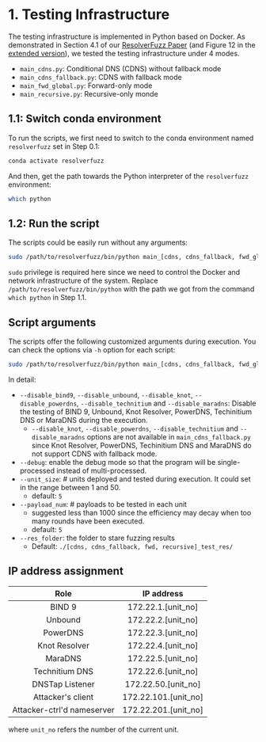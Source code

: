 # 1. Testing Infrastructure

The testing infrastructure is implemented in Python based on Docker. As demonstrated in Section 4.1 of our [ResolverFuzz Paper](https://www.usenix.org/conference/usenixsecurity24/presentation/zhang-qifan) (and Figure 12 in the [extended version](https://arxiv.org/abs/2310.03202)), we tested the testing infrastructure under 4 modes.

- `main_cdns.py`: Conditional DNS (CDNS) without fallback mode 
- `main_cdns_fallback.py`: CDNS with fallback mode
- `main_fwd_global.py`: Forward-only mode
- `main_recursive.py`: Recursive-only monde

## 1.1: Switch conda environment

To run the scripts, we first need to switch to the conda environment named `resolverfuzz` set in Step 0.1:

```bash
conda activate resolverfuzz
```

And then, get the path towards the Python interpreter of the `resolverfuzz` environment:

```bash
which python
```

## 1.2: Run the script

The scripts could be easily run without any arguments:

```bash
sudo /path/to/resolverfuzz/bin/python main_[cdns, cdns_fallback, fwd_global, recursive].py 
```

`sudo` privilege is required here since we need to control the Docker and network infrastructure of the system. Replace `/path/to/resolverfuzz/bin/python` with the path we got from the command `which python` in Step 1.1. 

## Script arguments

The scripts offer the following customized arguments during execution. You can check the options via `-h` option for each script:

```bash
sudo /path/to/resolverfuzz/bin/python main_[cdns, cdns_fallback, fwd_global, recursive].py -h
```

In detail: 

- `--disable_bind9`, `--disable_unbound`, `--disable_knot`, `--disable_powerdns`, `--disable_technitium` and `--disable_maradns`: Disable the testing of BIND 9, Unbound, Knot Resolver, PowerDNS, Techinitium DNS or MaraDNS during the execution.
  - `--disable_knot`, `--disable_powerdns`, `--disable_technitium` and `--disable_maradns` options are not available in `main_cdns_fallback.py` since Knot Resolver, PowerDNS, Techinitium DNS and MaraDNS do not support CDNS with fallback mode.
- `--debug`: enable the debug mode so that the program will be single-processed instead of multi-processed.
- `--unit_size`: # units deployed and tested during execution. It could set in the range between 1 and 50. 
  - default: `5`
- `--payload_num`: # payloads to be tested in each unit
  - suggested less than 1000 since the efficiency may decay when too many rounds have been executed.
  - default: `5`
- `--res_folder`: the folder to stare fuzzing results
  - Default: `./[cdns, cdns_fallback, fwd, recursive]_test_res/`

## IP address assignment

|            Role            |      IP address      |
| :------------------------: | :------------------: |
|           BIND 9           |  172.22.1.[unit_no]  |
|          Unbound           |  172.22.2.[unit_no]  |
|          PowerDNS          |  172.22.3.[unit_no]  |
|       Knot Resolver        |  172.22.4.[unit_no]  |
|          MaraDNS           |  172.22.5.[unit_no]  |
|       Technitium DNS       |  172.22.6.[unit_no]  |
|      DNSTap Listener       | 172.22.50.[unit_no]  |
|     Attacker's client      | 172.22.101.[unit_no] |
| Attacker-ctrl'd nameserver | 172.22.201.[unit_no] |

where `unit_no` refers the number of the current unit.

